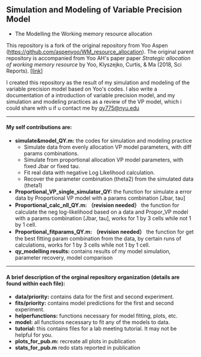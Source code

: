 ## Simulation and Modeling of Variable Precision Model
- The Modelling the Working memory resource allocation

This repository is a fork of the original repository from Yoo Aspen (https://github.com/aspenyoo/WM_resource_allocation). The original parent repository is accompanied from Yoo AH's paper paper *Strategic allocation of working memory resource* by Yoo, Klyszejko, Curtis, & Ma (2018, Sci Reports). [\[link\]](https://www.nature.com/articles/s41598-018-34282-1.pdf)

I created this repository as the result of my simulation and modeling of the variable precision model based on Yoo's codes. I also write a documentation of a introduction of variable precision model, and my simulation and modeling practices as a review of the VP model, which i could share with u if u contact me by qy775@nyu.edu

---------------------

#### My self contributions are:
- **simulate&model_QY.m:** the codes for simulation and modeling practice
  - Simulate data from evenly allocation VP model parameters, with diff params combinations.
  - Simulate from proportional allocation VP model parameters, with fixed Jbar or fixed tau.
  - Fit real data with negative Log Likelihood calculation.
  - Recover the parameter combination (theta2) from the simulated data (theta1)
- **Proportional_VP_single_simulator_QY:** the function for simulate a error data by Proportional VP model with a params combination [Jbar, tau] 
- **Proportional_calc_nll_QY.m:** **（revision needed）** the function for calculate the neg log-likelihood based on a data and Propor_VP model with a params combination [Jbar, tau], works for 1 by 3 cells while not 1 by 1 cell.
- **Proportional_fitparams_QY.m:** **（revision needed）** the function for get the best fitting param combination from the data, by certain runs of calculations, works for 1 by 3 cells while not 1 by 1 cell.
- **qy_modelling results:** contains results of my model simulation, parameter recovery, model comparison

------------------------


#### A brief description of the orginal repository organization (details are found within each file):
- **data/priority:** contains data for the first and second experiment. 
- **fits/priority:** contains model predictions for the first and second experiment. 
- **helperfunctions:** functions necessary for model fitting, plots, etc. 
- **model:** all functions necessary to fit any of the models to data. 
- **tutorial:** this contains files for a lab meeting tutorial. It may not be helpful for you. 
- **plots_for_pub.m:** recreate all plots in publication
- **stats_for_pub.m** redo stats reported in publication

